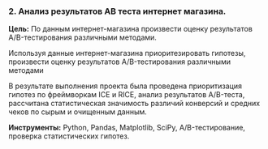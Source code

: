 ### 2. Анализ результатов AB теста интернет магазина.

**Цель:** По данным интернет-магазина произвести оценку результатов A/B-тестирования различными методами.

Используя данные интернет-магазина приоритезировать гипотезы, произвести оценку результатов A/B-тестирования различными методами 

В результате выполнения проекта была проведена приоритизация гипотез по фреймворкам ICE и RICE, анализ результатов A/B-теста, рассчитана статистическая значимость различий конверсий
и средних чеков по сырым и очищенным данным. 

**Инструменты:** Python, Pandas, Matplotlib, SciPy, A/B-тестирование, проверка статистических гипотез.
